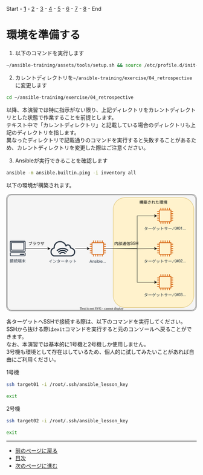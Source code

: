 Start - [**1**](step1.md) - [2](step2.md) - [3](step3.md) - [4](step4.md) - [5](step5.md) - [6](step6.md) - [7](step7.md) - [8](step8.md) - End


# 環境を準備する

1. 以下のコマンドを実行します

```bash
~/ansible-training/assets/tools/setup.sh && source /etc/profile.d/init-env.sh
```

2. カレントディレクトリを`~/ansible-training/exercise/04_retrospective`に変更します

```bash
cd ~/ansible-training/exercise/04_retrospective
```

以降、本演習では特に指示がない限り、上記ディレクトリをカレントディレクトリとした状態で作業することを前提とします。  
テキスト中で「カレントディレクトリ」と記載している場合のディレクトリも上記のディレクトリを指します。  
異なったディレクトリで記載通りのコマンドを実行すると失敗することがあるため、カレントディレクトリを変更した際はご注意ください。

3. Ansibleが実行できることを確認します

```bash
ansible -m ansible.builtin.ping -i inventory all
```

以下の環境が構築されます。

![](img/arch.drawio.svg)

各ターゲットへSSHで接続する際は、以下のコマンドを実行してください。  
SSHから抜ける際は`exit`コマンドを実行すると元のコンソールへ戻ることができます。  
なお、本演習では基本的に1号機と2号機しか使用しません。  
3号機も環境として存在はしているため、個人的に試してみたいことがあれば自由にご利用ください。

1号機

```bash
ssh target01 -i /root/.ssh/ansible_lesson_key
```

```bash
exit
```

2号機

```bash
ssh target02 -i /root/.ssh/ansible_lesson_key
```

```bash
exit
```

---

- [前のページに戻る](README.md)
- [目次](README.md)
- [次のページに進む](step2.md)
